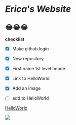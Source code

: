 # ***Erica's Website***
## 😂😂😂


**checklist**

- [x] Make github login

- [x] New repository

- [x] First name 1st level heade

- [x] Link to HelloWorld

- [x] Add an image 

- [ ] add to HelloWorld

[HelloWorld](https://ericalp2024.github.io/HelloWorld/)

![](https://images.contentstack.io/v3/assets/bltacc1a01c4d280f24/blt14b490b724215e87/61c01d0d9d4a976169b7059a/hello-4439419.jpg?auto=webp&format=pjpg&quality=80&width=900&height=500&fit=crop)
